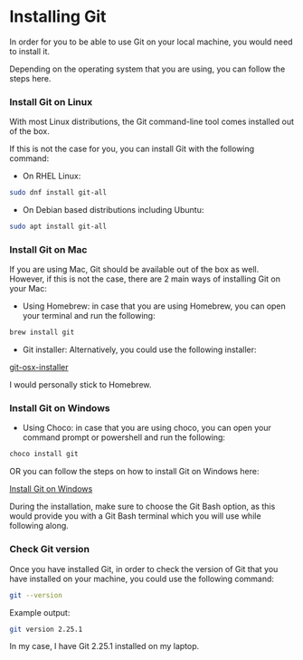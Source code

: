 # Installing Git

In order for you to be able to use Git on your local machine, you would need to install it.

Depending on the operating system that you are using, you can follow the steps here.

### Install Git on Linux

With most Linux distributions, the Git command-line tool comes installed out of the box.

If this is not the case for you, you can install Git with the following command:

* On RHEL Linux:

```bash
sudo dnf install git-all
```

* On Debian based distributions including Ubuntu:

```bash
sudo apt install git-all
```

### Install Git on Mac

If you are using Mac, Git should be available out of the box as well. However, if this is not the case, there are 2 main ways of installing Git on your Mac:

* Using Homebrew: in case that you are using Homebrew, you can open your terminal and run the following:

```bash
brew install git
```

* Git installer: Alternatively, you could use the following installer:

[git-osx-installer](https://sourceforge.net/projects/git-osx-installer/)

I would personally stick to Homebrew.

### Install Git on Windows
* Using Choco: in case that you are using choco, you can open your command prompt or powershell and run the following:
```powershell
choco install git
```

OR you can follow the steps on how to install Git on Windows here:

[Install Git on Windows](https://git-scm.com/download/win)

During the installation, make sure to choose the Git Bash option, as this would provide you with a Git Bash terminal which you will use while following along.

### Check Git version

Once you have installed Git, in order to check the version of Git that you have installed on your machine, you could use the following command:

```bash
git --version
```

Example output:

```bash
git version 2.25.1
```

In my case, I have Git 2.25.1 installed on my laptop.

